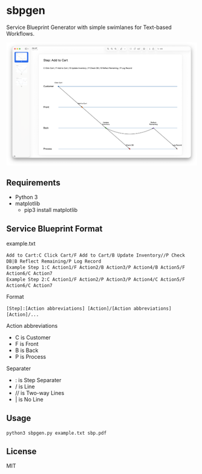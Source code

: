 # sbpgen

Service Blueprint Generator with simple swimlanes for Text-based Workflows.

![screenshot.png](./screenshot.png)

## Requirements

- Python 3
- matplotlib
    - pip3 install matplotlib


## Service Blueprint Format

example.txt

```
Add to Cart:C Click Cart/F Add to Cart/B Update Inventory//P Check DB|B Reflect Remaining/P Log Record
Example Step 1:C Action1/F Action2/B Action3/P Action4/B Action5/F Action6/C Action7
Example Step 2:C Action1/F Action2/P Action3/P Action4/C Action5/F Action6/C Action7
```

Format

```
[Step]:[Action abbreviations] [Action]/[Action abbreviations] [Action]/...
```

Action abbreviations

- C is Customer
- F is Front
- B is Back
- P is Process

Separater

- : is Step Separater
- / is Line
- // is Two-way Lines
- | is No Line

## Usage

```
python3 sbpgen.py example.txt sbp.pdf
```


## License

MIT
